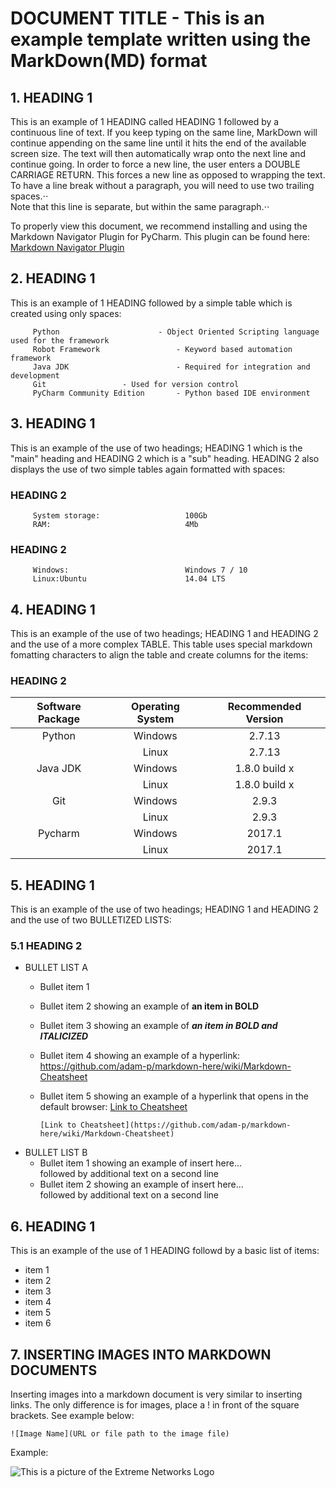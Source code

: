 #   DOCUMENT TITLE - This is an example template written using the MarkDown(MD) format
##  1. HEADING 1
This is an example of 1 HEADING called HEADING 1 followed by a continuous line of text.  If you keep typing on the same line, MarkDown will continue appending on the same line until it hits the end of the available screen size.  The text will then automatically wrap onto the next line and continue going.  In order to force a new line, the user enters a DOUBLE CARRIAGE RETURN.  This forces a new line as opposed to wrapping the text.  
To have a line break without a paragraph, you will need to use two trailing spaces.⋅⋅  
Note that this line is separate, but within the same paragraph.⋅⋅

To properly view this document, we recommend installing and using the Markdown Navigator Plugin for PyCharm.  This plugin can be found here:  [Markdown Navigator Plugin](https://plugins.jetbrains.com/plugin/7896-markdown-navigator)


##  2. HEADING 1
This is an example of 1 HEADING followed by a simple table which is created using only spaces: 

         Python       	             - Object Oriented Scripting language used for the framework
         Robot Framework	             - Keyword based automation framework 
         Java JDK	             	     - Required for integration and development   
         Git			     - Used for version control           
         PyCharm Community Edition       - Python based IDE environment   

##  3. HEADING 1
This is an example of the use of two headings; HEADING 1 which is the "main" heading and HEADING 2 which is a "sub" heading.  HEADING 2 also displays the use of two simple tables again formatted with spaces:
###      HEADING 2 
         System storage:                   100Gb
         RAM:                              4Mb
###      HEADING 2
	     Windows:                          Windows 7 / 10
         Linux:Ubuntu                      14.04 LTS
        
##  4. HEADING 1
This is an example of the use of two headings; HEADING 1 and HEADING 2 and the use of a more complex TABLE.  This table uses special markdown fomatting characters to align the table and create columns for the items:
###      HEADING 2               

| Software Package     | Operating System    | Recommended Version |
|:-------------:|:-------------:|:-----:|
| Python    | Windows          | 2.7.13 |
|           | Linux            | 2.7.13 |
| Java JDK  | Windows          | 1.8.0 build x |
|           | Linux            | 1.8.0 build x |
| Git       | Windows          | 2.9.3 |
|           | Linux            | 2.9.3 |
| Pycharm   | Windows          | 2017.1 |
|           | Linux            | 2017.1 |

##  5. HEADING 1
This is an example of the use of two headings; HEADING 1 and HEADING 2 and the use of two BULLETIZED LISTS: 
###     5.1  HEADING 2
  -  BULLET LIST A
     *  Bullet item 1
 	 *  Bullet item 2 showing an example of **an item in BOLD**
	 *  Bullet item 3 showing an example of _**an item in BOLD and ITALICIZED**_
	 *  Bullet item 4 showing an example of a hyperlink:  https://github.com/adam-p/markdown-here/wiki/Markdown-Cheatsheet
	 *  Bullet item 5 showing an example of a hyperlink that opens in the default browser:
	    [Link to Cheatsheet](https://github.com/adam-p/markdown-here/wiki/Markdown-Cheatsheet)
	    
	        [Link to Cheatsheet](https://github.com/adam-p/markdown-here/wiki/Markdown-Cheatsheet)
 
  -  BULLET LIST B
     *  Bullet item 1 showing an example of insert here...  
        followed by additional text on a second line
     *  Bullet item 2 showing an example of insert here...   
	    followed by additional text on a second line 

##  6. HEADING 1
This is an example of the use of 1 HEADING followd by a basic list of items:
 
  - item 1
  - item 2
  - item 3
  - item 4
  - item 5
  - item 6

##  7.  INSERTING IMAGES INTO MARKDOWN DOCUMENTS
Inserting images into a markdown document is very similar to inserting links.  The only difference is for images, place a ! in front of the square brackets.  See example below:

    ![Image Name](URL or file path to the image file)

Example:

![This is a picture of the Extreme Networks Logo](Extreme-Networks-WH-on-Purple.jpg)
